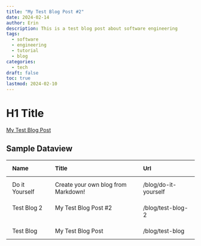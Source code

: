```yaml
---
title: "My Test Blog Post #2"
date: 2024-02-14
author: Erin
description: This is a test blog post about software engineering
tags:
  - software
  - engineering
  - tutorial
  - blog
categories:
  - tech
draft: false
toc: true
lastmod: 2024-02-10
---
```



# H1 Title
[My Test Blog Post](/blog/test-blog)

## Sample Dataview
<div class="dataview-table">
<style>

                .dataview-table {
                    margin: 2rem 0;
                    overflow-x: auto;
                }
                .dataview-table table {
                    width: 100%;
                    border-collapse: collapse;
                    margin: 0;
                    font-size: 0.95rem;
                    background: var(--background);
                }
                .dataview-table th {
                    background-color: var(--accent);
                    color: var(--background);
                    padding: 0.75rem 1rem;
                    text-align: left;
                    font-weight: bold;
                    border-bottom: 2px solid var(--border-color);
                }
                .dataview-table td {
                    padding: 0.75rem 1rem;
                    border-bottom: 1px solid var(--border-color);
                    vertical-align: top;
                }
                .dataview-table tr:hover {
                    background-color: var(--hover);
                }
                .dataview-table tr:last-child td {
                    border-bottom: none;
                }
                .dataview-table a {
                    color: var(--accent);
                    text-decoration: none;
                }
                .dataview-table a:hover {
                    text-decoration: underline;
                }
                @media (max-width: 768px) {
                    .dataview-table {
                        margin: 1rem -1rem;
                        width: calc(100% + 2rem);
                    }
                    .dataview-table th,
                    .dataview-table td {
                        padding: 0.5rem;
                    }
                }
            
</style>
<table>
<thead><tr>
<th>Name</th>
<th>Title</th>
<th>Url</th>
</tr></thead>
<tbody>
<tr>
<td>Do it Yourself</td>
<td>Create your own blog from Markdown!</td>
<td><a href="/blog/do-it-yourself">/blog/do-it-yourself</a></td>
</tr>
<tr>
<td>Test Blog 2</td>
<td>My Test Blog Post #2</td>
<td><a href="/blog/test-blog-2">/blog/test-blog-2</a></td>
</tr>
<tr>
<td>Test Blog</td>
<td>My Test Blog Post</td>
<td><a href="/blog/test-blog">/blog/test-blog</a></td>
</tr>
</tbody>
</table>
</div>

